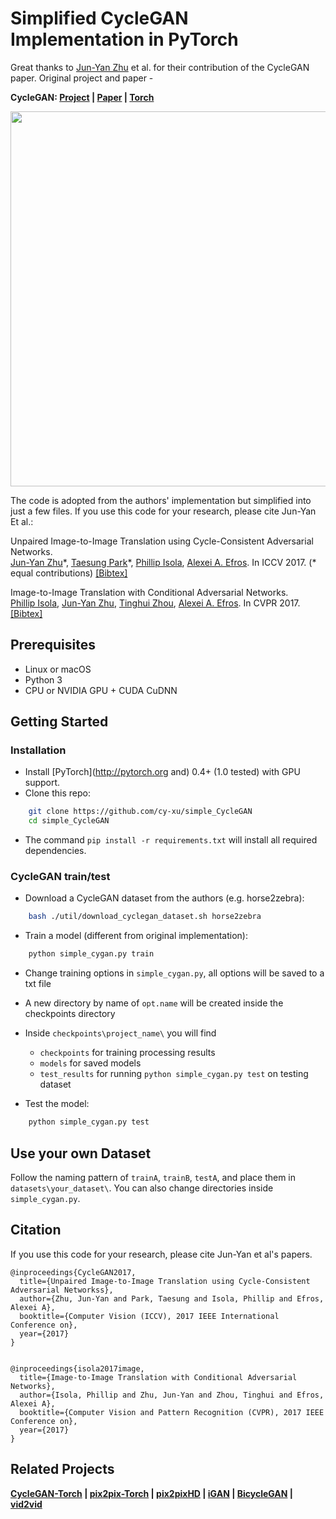 # Simplified CycleGAN Implementation in PyTorch

Great thanks to [Jun-Yan Zhu](https://github.com/junyanz) et al. for their contribution of the CycleGAN paper. Original project and paper - 

**CycleGAN: [Project](https://junyanz.github.io/CycleGAN/) |  [Paper](https://arxiv.org/pdf/1703.10593.pdf) |  [Torch](https://github.com/junyanz/CycleGAN)**

<img src="https://junyanz.github.io/CycleGAN/images/teaser_high_res.jpg" width="600"/>

The code is adopted from the authors' implementation but simplified into just a few files. If you use this code for your research, please cite Jun-Yan Et al.:

Unpaired Image-to-Image Translation using Cycle-Consistent Adversarial Networks.<br>
[Jun-Yan Zhu](https://people.eecs.berkeley.edu/~junyanz/)\*,  [Taesung Park](https://taesung.me/)\*, [Phillip Isola](https://people.eecs.berkeley.edu/~isola/), [Alexei A. Efros](https://people.eecs.berkeley.edu/~efros). In ICCV 2017. (* equal contributions) [[Bibtex]](https://junyanz.github.io/CycleGAN/CycleGAN.txt)

Image-to-Image Translation with Conditional Adversarial Networks.<br>
[Phillip Isola](https://people.eecs.berkeley.edu/~isola), [Jun-Yan Zhu](https://people.eecs.berkeley.edu/~junyanz), [Tinghui Zhou](https://people.eecs.berkeley.edu/~tinghuiz), [Alexei A. Efros](https://people.eecs.berkeley.edu/~efros). In CVPR 2017. [[Bibtex]](http://people.csail.mit.edu/junyanz/projects/pix2pix/pix2pix.bib)


## Prerequisites
- Linux or macOS
- Python 3
- CPU or NVIDIA GPU + CUDA CuDNN

## Getting Started
### Installation

- Install [PyTorch](http://pytorch.org and) 0.4+ (1.0 tested) with GPU support.
- Clone this repo:
```bash
    git clone https://github.com/cy-xu/simple_CycleGAN
    cd simple_CycleGAN
```
- The command `pip install -r requirements.txt` will install all required dependencies.

### CycleGAN train/test
- Download a CycleGAN dataset from the authors (e.g. horse2zebra):
```bash
    bash ./util/download_cyclegan_dataset.sh horse2zebra
```

- Train a model (different from original implementation):
```bash
    python simple_cygan.py train
```
  - Change training options in `simple_cygan.py`, all options will be saved to a txt file
  - A new directory by name of `opt.name` will be created inside the checkpoints directory
  - Inside `checkpoints\project_name\` you will find 
    - `checkpoints` for training processing results
    - `models` for saved models
    - `test_results` for running `python simple_cygan.py test` on testing dataset

- Test the model:
```bash
    python simple_cygan.py test
```
## Use your own Dataset
Follow the naming pattern of `trainA`, `trainB`, `testA`, and place them in `datasets\your_dataset\`. You can also change directories inside `simple_cygan.py`.

## Citation
If you use this code for your research, please cite Jun-Yan et al's papers.
```
@inproceedings{CycleGAN2017,
  title={Unpaired Image-to-Image Translation using Cycle-Consistent Adversarial Networkss},
  author={Zhu, Jun-Yan and Park, Taesung and Isola, Phillip and Efros, Alexei A},
  booktitle={Computer Vision (ICCV), 2017 IEEE International Conference on},
  year={2017}
}


@inproceedings{isola2017image,
  title={Image-to-Image Translation with Conditional Adversarial Networks},
  author={Isola, Phillip and Zhu, Jun-Yan and Zhou, Tinghui and Efros, Alexei A},
  booktitle={Computer Vision and Pattern Recognition (CVPR), 2017 IEEE Conference on},
  year={2017}
}
```

## Related Projects
**[CycleGAN-Torch](https://github.com/junyanz/CycleGAN) |
[pix2pix-Torch](https://github.com/phillipi/pix2pix) | [pix2pixHD](https://github.com/NVIDIA/pix2pixHD) |
[iGAN](https://github.com/junyanz/iGAN) |
[BicycleGAN](https://github.com/junyanz/BicycleGAN) | [vid2vid](https://tcwang0509.github.io/vid2vid/)**
